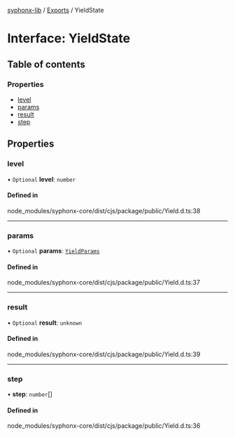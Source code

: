 [syphonx-lib](../README.md) / [Exports](../modules.md) / YieldState

# Interface: YieldState

## Table of contents

### Properties

- [level](YieldState.md#level)
- [params](YieldState.md#params)
- [result](YieldState.md#result)
- [step](YieldState.md#step)

## Properties

### level

• `Optional` **level**: `number`

#### Defined in

node_modules/syphonx-core/dist/cjs/package/public/Yield.d.ts:38

___

### params

• `Optional` **params**: [`YieldParams`](YieldParams.md)

#### Defined in

node_modules/syphonx-core/dist/cjs/package/public/Yield.d.ts:37

___

### result

• `Optional` **result**: `unknown`

#### Defined in

node_modules/syphonx-core/dist/cjs/package/public/Yield.d.ts:39

___

### step

• **step**: `number`[]

#### Defined in

node_modules/syphonx-core/dist/cjs/package/public/Yield.d.ts:36
